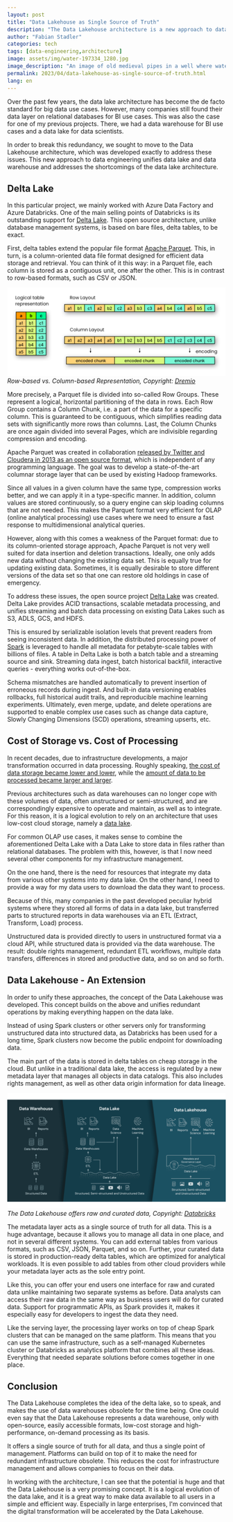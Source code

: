 ```yaml
---
layout: post
title: "Data Lakehouse as Single Source of Truth"
description: "The Data Lakehouse architecture is a new approach to data engineering that addresses these issues and unifies data lake and data warehouse."
author: "Fabian Stadler"
categories: tech
tags: [data-engineering,architecture]
image: assets/img/water-197334_1280.jpg
image_description: "An image of old medieval pipes in a well where water is coming out as a metaphor for data flows."
permalink: 2023/04/data-lakehouse-as-single-source-of-truth.html
lang: en
---
```


Over the past few years, the data lake architecture has become the de facto standard for big data use cases. However, many companies still found their data layer on relational databases for BI use cases. This was also the case for one of my previous projects. There, we had a data warehouse for BI use cases and a data lake for data scientists.

In order to break this redundancy, we sought to move to the Data Lakehouse architecture, which was developed exactly to address these issues. This new approach to data engineering unifies data lake and data warehouse and addresses the shortcomings of the data lake architecture.

## Delta Lake

In this particular project, we mainly worked with Azure Data Factory and Azure Databricks. One of the main selling points of Databricks is its outstanding support for [Delta Lake](https://docs.databricks.com/delta/index.html). This open source architecture, unlike database management systems, is based on bare files, delta tables, to be exact.

First, delta tables extend the popular file format [Apache Parquet](https://parquet.apache.org/). This, in turn, is a column-oriented data file format designed for efficient data storage and retrieval. You can think of it this way: in a Parquet file, each column is stored as a contiguous unit, one after the other. This is in contrast to row-based formats, such as CSV or JSON.

![An image showing a logical table representation on the left and its row layout and column layout on the left.](/assets/img/parquet.png)
_Row-based vs. Column-based Representation, Copyright: [Dremio](https://www.dremio.com/resources/guides/intro-apache-parquet/)_

More precisely, a Parquet file is divided into so-called Row Groups. These represent a logical, horizontal partitioning of the data in rows. Each Row Group contains a Column Chunk, i.e. a part of the data for a specific column. This is guaranteed to be contiguous, which simplifies reading data sets with significantly more rows than columns. Last, the Column Chunks are once again divided into several Pages, which are indivisible regarding compression and encoding.

Apache Parquet was created in collaboration [released by Twitter and Cloudera in 2013 as an open source format](https://blog.twitter.com/engineering/en_us/a/2013/announcing-parquet-10-columnar-storage-for-hadoop), which is independent of any programming language. The goal was to develop a state-of-the-art columnar storage layer that can be used by existing Hadoop frameworks.

Since all values in a given column have the same type, compression works better, and we can apply it in a type-specific manner. In addition, column values are stored continuously, so a query engine can skip loading columns that are not needed. This makes the Parquet format very efficient for OLAP (online analytical processing) use cases where we need to ensure a fast response to multidimensional analytical queries.

However, along with this comes a weakness of the Parquet format: due to its column-oriented storage approach, Apache Parquet is not very well suited for data insertion and deletion transactions. Ideally, one only adds new data without changing the existing data set. This is equally true for updating existing data. Sometimes, it is equally desirable to store different versions of the data set so that one can restore old holdings in case of emergency.

To address these issues, the open source project [Delta Lake](https://docs.delta.io/latest/delta-intro.html) was created. Delta Lake provides ACID transactions, scalable metadata processing, and unifies streaming and batch data processing on existing Data Lakes such as S3, ADLS, GCS, and HDFS.

This is ensured by serializable isolation levels that prevent readers from seeing inconsistent data. In addition, the distributed processing power of [Spark](https://spark.apache.org/) is leveraged to handle all metadata for petabyte-scale tables with billions of files. A table in Delta Lake is both a batch table and a streaming source and sink. Streaming data ingest, batch historical backfill, interactive queries - everything works out-of-the-box.

Schema mismatches are handled automatically to prevent insertion of erroneous records during ingest. And built-in data versioning enables rollbacks, full historical audit trails, and reproducible machine learning experiments. Ultimately, even merge, update, and delete operations are supported to enable complex use cases such as change data capture, Slowly Changing Dimensions (SCD) operations, streaming upserts, etc.

## Cost of Storage vs. Cost of Processing

In recent decades, due to infrastructure developments, a major transformation occurred in data processing. Roughly speaking, [the cost of data storage became lower and lower](https://ourworldindata.org/grapher/historical-cost-of-computer-memory-and-storage?country=~OWID_WRL), while the [amount of data to be processed became larger and larger](https://www.statista.com/statistics/871513/worldwide-data-created/).

Previous architectures such as data warehouses can no longer cope with these volumes of data, often unstructured or semi-structured, and are correspondingly expensive to operate and maintain, as well as to integrate. For this reason, it is a logical evolution to rely on an architecture that uses low-cost cloud storage, namely a [data lake](https://aws.amazon.com/en/big-data/datalakes-and-analytics/what-is-a-data-lake/).

For common OLAP use cases, it makes sense to combine the aforementioned Delta Lake with a Data Lake to store data in files rather than relational databases. The problem with this, however, is that I now need several other components for my infrastructure management.

On the one hand, there is the need for resources that integrate my data from various other systems into my data lake. On the other hand, I need to provide a way for my data users to download the data they want to process.

Because of this, many companies in the past developed peculiar hybrid systems where they stored all forms of data in a data lake, but transferred parts to structured reports in data warehouses via an ETL (Extract, Transform, Load) process.

Unstructured data is provided directly to users in unstructured format via a cloud API, while structured data is provided via the data warehouse. The result: double rights management, redundant ETL workflows, multiple data transfers, differences in stored and productive data, and so on and so forth. 

## Data Lakehouse - An Extension

In order to unify these approaches, the concept of the Data Lakehouse was developed. This concept builds on the above and unifies redundant operations by making everything happen on the data lake.

Instead of using Spark clusters or other servers only for transforming unstructured data into structured data, as Databricks has been used for a long time, Spark clusters now become the public endpoint for downloading data.

The main part of the data is stored in delta tables on cheap storage in the cloud. But unlike in a traditional data lake, the access is regulated by a new metadata layer that manages all objects in data catalogs. This also includes rights management, as well as other data origin information for data lineage. 

![An image showing the three architectures of the Data Warehose, a Data Lake, and a Data Lakehouse, side-by-side.](/assets/img/data-lakehouse-new-1024x538.png)
_The Data Lakehouse offers raw and curated data, Copyright: [Databricks](https://www.databricks.com/blog/2020/01/30/what-is-a-data-lakehouse.html)_

The metadata layer acts as a single source of truth for all data. This is a huge advantage, because it allows you to manage all data in one place, and not in several different systems. You can add external tables from various formats, such as CSV, JSON, Parquet, and so on. Further, your curated data is stored in production-ready delta tables, which are optimized for analytical workloads. It is even possible to add tables from other cloud providers while your metadata layer acts as the sole entry point.

Like this, you can offer your end users one interface for raw and curated data unlike maintaining two separate systems as before. Data analysts can access their raw data in the same way as business users will do for curated data. Support for programmatic APIs, as Spark provides it, makes it especially easy for developers to ingest the data they need.

Like the serving layer, the processing layer works on top of cheap Spark clusters that can be managed on the same platform. This means that you can use the same infrastructure, such as a self-managed Kubernetes cluster or Databricks as analytics platform that combines all these ideas. Everything that needed separate solutions before comes together in one place.

## Conclusion

The Data Lakehouse completes the idea of the delta lake, so to speak, and makes the use of data warehouses obsolete for the time being. One could even say that the Data Lakehouse represents a data warehouse, only with open-source, easily accessible formats, low-cost storage and high-performance, on-demand processing as its basis.

It offers a single source of truth for all data, and thus a single point of management. Platforms can build on top of it to make the need for redundant infrastructure obsolete. This reduces the cost for infrastructure management and allows companies to focus on their data.

In working with the architecture, I can see that the potential is huge and that the Data Lakehouse is a very promising concept. It is a logical evolution of the data lake, and it is a great way to make data available to all users in a simple and efficient way. Especially in large enterprises, I'm convinced that the digital transformation will be accelerated by the Data Lakehouse.
